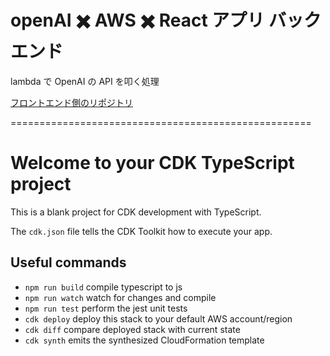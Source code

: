 # openAI ✖️ AWS ✖️ React アプリ バックエンド

lambda で OpenAI の API を叩く処理

[フロントエンド側のリポジトリ](https://github.com/AtsuyaMorishita/openai-react-frontend)

====================================================

# Welcome to your CDK TypeScript project

This is a blank project for CDK development with TypeScript.

The `cdk.json` file tells the CDK Toolkit how to execute your app.

## Useful commands

- `npm run build` compile typescript to js
- `npm run watch` watch for changes and compile
- `npm run test` perform the jest unit tests
- `cdk deploy` deploy this stack to your default AWS account/region
- `cdk diff` compare deployed stack with current state
- `cdk synth` emits the synthesized CloudFormation template
